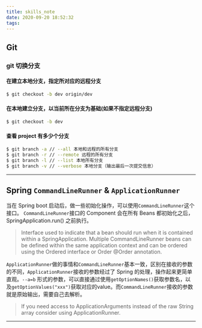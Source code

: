 ```yaml
---
title: skills_note
date: 2020-09-20 18:52:32
tags:
---
```


## Git

### git 切换分支
#### 在建立本地分支，指定所对应的远程分支
```sh
$ git checkout -b dev origin/dev
```

#### 在本地建立分支，以当前所在分支为基础(如果不指定远程分支)
```sh
$ git checkout -b dev
```

#### 查看 project 有多少个分支
```sh
$ git branch -a // --all 本地和远程的所有分支
$ git branch -r // --remote 远程的所有分支
$ git branch -l // --list 本地所有分支
$ git branch -v // --verbose 本地分支（输出最后一次提交信息）
```

---

## Spring `CommandLineRunner` & `ApplicationRunner`

当在 Spring boot 启动后，做一些初始化操作，可以使用`CommandLineRunner`这个接口。
`CommandLineRunner`接口的 Component 会在所有 Beans 都初始化之后，SpringApplication.run() 之前执行。

> Interface used to indicate that a bean should run when it is contained within a SpringApplication. Multiple CommandLineRunner beans can be defined within the same application context and can be ordered using the Ordered interface or Order @Order annotation.

`ApplicationRunner`做的事情和`CommandLineRunner`基本一致，区别在接收的参数的不同，`ApplicationRunner`接收的参数经过了 Spring 的处理，操作起来更简单直观。`--a=b` 形式的参数，可以直接通过使用`getOptionNames()`获取参数名，以及`getOptionValues("xxx")`获取对应的value。而`CommandLineRunner`接收的参数就是原始输出，需要自己去解析。

> If you need access to ApplicationArguments instead of the raw String array consider using ApplicationRunner.

---